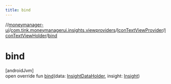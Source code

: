 ```yaml
---
title: bind
---
```

//[moneymanager-ui](../../../../index.html)/[com.tink.moneymanagerui.insights.viewproviders](../../index.html)/[IconTextViewProvider](../index.html)/[IconTextViewHolder](index.html)/[bind](bind.html)



# bind



[androidJvm]\
open override fun [bind](bind.html)(data: [InsightDataHolder](../../-insight-data-holder/index.html), insight: [Insight](../../../com.tink.model.insights/-insight/index.html))




